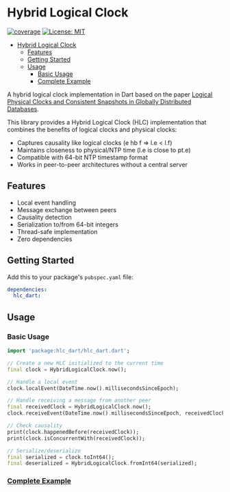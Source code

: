 # Hybrid Logical Clock

[![coverage][coverage_badge]][coverage_badge]
[![License: MIT][license_badge]][license_link]

- [Hybrid Logical Clock](#hybrid-logical-clock)
  - [Features](#features)
  - [Getting Started](#getting-started)
  - [Usage](#usage)
    - [Basic Usage](#basic-usage)
    - [Complete Example](#complete-example)


A hybrid logical clock implementation in Dart based on the paper
[Logical Physical Clocks and Consistent Snapshots in Globally Distributed Databases](https://cse.buffalo.edu/tech-reports/2014-04.pdf).

This library provides a Hybrid Logical Clock (HLC) implementation that combines the benefits of logical clocks and physical clocks:
- Captures causality like logical clocks (e hb f => l.e < l.f)
- Maintains closeness to physical/NTP time (l.e is close to pt.e)
- Compatible with 64-bit NTP timestamp format
- Works in peer-to-peer architectures without a central server

## Features

- Local event handling
- Message exchange between peers
- Causality detection
- Serialization to/from 64-bit integers
- Thread-safe implementation
- Zero dependencies

## Getting Started

Add this to your package's `pubspec.yaml` file:

```yaml
dependencies:
  hlc_dart: 
```

## Usage

### Basic Usage

```dart
import 'package:hlc_dart/hlc_dart.dart';

// Create a new HLC initialized to the current time
final clock = HybridLogicalClock.now();

// Handle a local event
clock.localEvent(DateTime.now().millisecondsSinceEpoch);

// Handle receiving a message from another peer
final receivedClock = HybridLogicalClock.now();
clock.receiveEvent(DateTime.now().millisecondsSinceEpoch, receivedClock);

// Check causality
print(clock.happenedBefore(receivedClock));
print(clock.isConcurrentWith(receivedClock));

// Serialize/deserialize
final serialized = clock.toInt64();
final deserialized = HybridLogicalClock.fromInt64(serialized);
```

### [Complete Example](https://github.com/MattiaPispisa/crdt/blob/main/packages/hlc/example/main.dart)

[license_badge]: https://img.shields.io/badge/license-MIT-blue.svg
[license_link]: https://opensource.org/licenses/MIT
[coverage_badge]: https://img.shields.io/badge/coverage-100%25-green